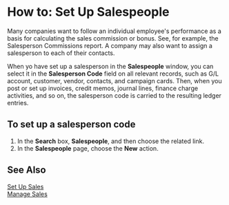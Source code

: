 <properties
                pageTitle="How to: Set Up Salespeople| Project “Madeira”"
                description="How to: Set Up Salespeople"
                services=""
                documentationCenter="Madeira"
                authors="sgroespe"/>

# How to: Set Up Salespeople
Many companies want to follow an individual employee's performance as a basis for calculating the sales commission or bonus. See, for example, the Salesperson Commissions report. A company may also want to assign a salesperson to each of their contacts.

When yo have set up a salesperson in the **Salespeople** window, you can select it in the **Salesperson Code** field on all relevant records, such as G/L account, customer, vendor, contacts, and campaign cards. Then, when you post or set up invoices, credit memos, journal lines, finance charge activities, and so on, the salesperson code is carried to the resulting ledger entries.

## To set up a salesperson code
1. In the **Search** box, **Salespeople**, and then choose the related link.
2. In the **Salespeople** page, choose the **New** action.

## See Also  
[Set Up Sales](sales-setup-sales.md)  
[Manage Sales](sales-manage-sales.md)
